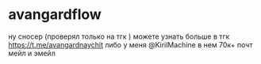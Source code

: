 # avangardflow
ну сносер (проверял только на тгк )
можете узнать больше в тгк https://t.me/avangardnaychit 
либо у меня @KirilMachine 
в нем 70к+ почт мейл и эмейл

